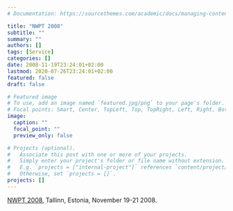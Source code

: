 ```yaml
---
# Documentation: https://sourcethemes.com/academic/docs/managing-content/

title: "NWPT 2008"
subtitle: ""
summary: ""
authors: []
tags: [Service]
categories: []
date: 2008-11-19T23:24:01+02:00
lastmod: 2020-07-26T23:24:01+02:00
featured: false
draft: false

# Featured image
# To use, add an image named `featured.jpg/png` to your page's folder.
# Focal points: Smart, Center, TopLeft, Top, TopRight, Left, Right, BottomLeft, Bottom, BottomRight.
image:
  caption: ""
  focal_point: ""
  preview_only: false

# Projects (optional).
#   Associate this post with one or more of your projects.
#   Simply enter your project's folder or file name without extension.
#   E.g. `projects = ["internal-project"]` references `content/project/deep-learning/index.md`.
#   Otherwise, set `projects = []`.
projects: []
---
```

[NWPT 2008](http://cs.ioc.ee/nwpt08), Tallinn, Estonia, November 19-21 2008.
